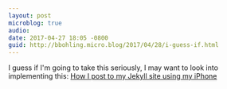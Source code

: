 ```yaml
---
layout: post
microblog: true
audio: 
date: 2017-04-27 18:05 -0800
guid: http://bbohling.micro.blog/2017/04/28/i-guess-if.html
---
```

I guess if I'm going to take this seriously, I may want to look into implementing this: [How I post to my Jekyll site using my iPhone](https://www.thecave.com/2017/04/21/how-i-post-to-my-jekyll-site-using-my-iphone/)
